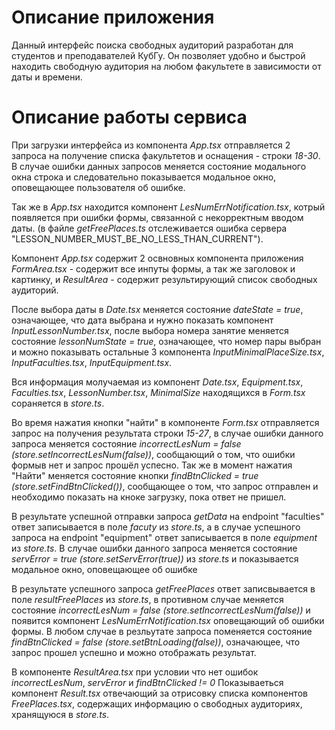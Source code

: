 # Описание приложения

Данный интерфейс поиска свободных аудиторий разработан для студентов и преподавателей КубГу.
Он позволяет удобно и быстрой находить свободную аудитория на любом факультете в зависимости
от даты и времени.

# Описание работы сервиса

При загрузки интерфейса из компонента _App.tsx_ отправляется 2 запроса на получение списка
факультетов и оснащения - строки _18-30_. В случае ошибки данных запросов меняется состояние
модального окна строка и следовательно показывается модальное окно, оповещающее пользователя об ошибке.

Так же в _App.tsx_ находится компонент _LesNumErrNotification.tsx_, котрый появляется при ошибки формы,
связанной с некорректным вводом даты. (в файле _getFreePlaces.ts_ отслеживается ошибка сервера "LESSON_NUMBER_MUST_BE_NO_LESS_THAN_CURRENT").

Компонент _App.tsx_ содержит 2 освновных компонента приложения _FormArea.tsx_ - содержит все инпуты формы,
а так же заголовок и картинку, и _ResultArea_ - содержит результирующий список свободных аудиторий.

После выбора даты в _Date.tsx_ меняется состояние _dateState = true_, означающее, что дата выбрана и нужно
показать компонент _InputLessonNumber.tsx_, после выбора номера занятие меняется состояние _lessonNumState = true_,
означающее, что номер пары выбран и можно показывать остальные 3 компонента _InputMinimalPlaceSize.tsx_,
_InputFaculties.tsx_, _InputEquipment.tsx_.

Вся информация молучаемая из компонент _Date.tsx_, _Equipment.tsx_, _Faculties.tsx_, _LessonNumber.tsx_,
_MinimalSize_ находящихся в _Form.tsx_ сораняется в _store.ts_.

Во время нажатия кнопки "найти" в компоненте _Form.tsx_ отправляется запрос на получения результата строки _15-27_, в случае ошибки данного запроса меняется состояние _incorrectLesNum = false (store.setIncorrectLesNum(false))_, сообщающий о том, что ошибки формыв нет и запрос прошёл успесно. Так же в момент нажатия "Найти" меняется состояние
кнопки _findBtnClicked = true (store.setFindBtnClicked())_, сообщающее о том, что запрос отправлен и необходимо
показать на кноке загрузку, пока ответ не пришел.

В результате успешной отправки запроса _getData_ на endpoint "faculties" ответ записывается в поле _facuty_ из
_store.ts_, а в случае успешного запроса на endpoint "equipment" ответ записывается в поле _equipment_ из _store.ts_.
В случае ошибки данного запроса меняется состояние _servError = true (store.setServError(true))_ из _store.ts_ и
показывается модальное окно, оповещающее об ошибке

В результате успешного запроса _getFreePlaces_ ответ записвывается в поле _resultFreePlaces_ из _store.ts_,
в противном случае меняется состояние _incorrectLesNum = false (store.setIncorrectLesNum(false))_ и появится
компонент _LesNumErrNotification.tsx_ оповещающий об ошибки формы. В любом случае в резльутате запроса
поменяется состояние _findBtnClicked = false (store.setBtnLoading(false))_, означающее, что запрос прошел успешно
и можно отображать результат.

В компоненте _ResultArea.tsx_ при условии что нет ошибок _incorrectLesNum_, _servError_ и _findBtnClicked != 0_
Показываеться компонент _Result.tsx_ отвечающий за отрисовку списка компонентов _FreePlaces.tsx_, содержащих
информацию о свободных аудиториях, хранящуюся в _store.ts_.
